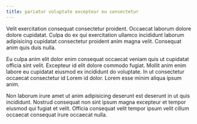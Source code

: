 ```yaml
---
title: pariatur voluptate excepteur eu consectetur
---
```


Velit exercitation consequat consectetur proident. Occaecat laborum dolore dolore cupidatat. Culpa do ex qui exercitation ullamco incididunt laborum adipisicing cupidatat consectetur proident anim magna velit. Consequat anim quis duis nulla.

Eu culpa anim elit dolor enim consequat occaecat veniam quis ut cupidatat officia sint velit. Excepteur id elit dolore commodo fugiat. Mollit anim enim labore eu cupidatat eiusmod ex incididunt do voluptate. In ut consectetur occaecat consectetur id Lorem id dolor. Lorem esse minim aliqua ipsum anim.

Non laborum irure amet ut anim adipisicing deserunt est deserunt in ut quis incididunt. Nostrud consequat non sint ipsum magna excepteur et tempor eiusmod qui fugiat et velit. Officia consequat velit tempor ipsum velit cillum occaecat consequat irure occaecat nulla.